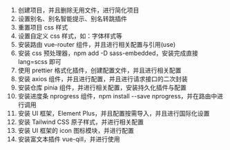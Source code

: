 1. 创建项目，并且删除无用文件，进行简化项目
2. 设置别名、别名智能提示、别名转跳插件
3. 重置项目 css 样式
4. 设置自定义 css 样式，如：字体样式等
5. 安装路由 vue-router 组件，并且进行相关配置与引用(use)
6. 安装 css 预处理器，npm add -D sass-embedded，安装完成直接 lang=scss 即可
7. 使用 prettier 格式化插件，创建配置文件，并且进行相关配置
8. 安装 axios 组件，并且进行配置，并且进行请求接口的二次封装
9. 安装仓库 pinia 组件，并进行相关配置，安装持久化插件与配置
10. 安装进度条 nprogress 组件，npm install --save nprogress，并在路由中进行调用
11. 安装 UI 框架，Element Plus，并且配置按需导入，并且进行国际化设置
12. 安装 Tailwind CSS 原子样式，并进行相关配置
13. 安装 UI 框架的 icon 图标模块，并进行配置
14. 安装富文本插件 vue-qill，并进行使用
